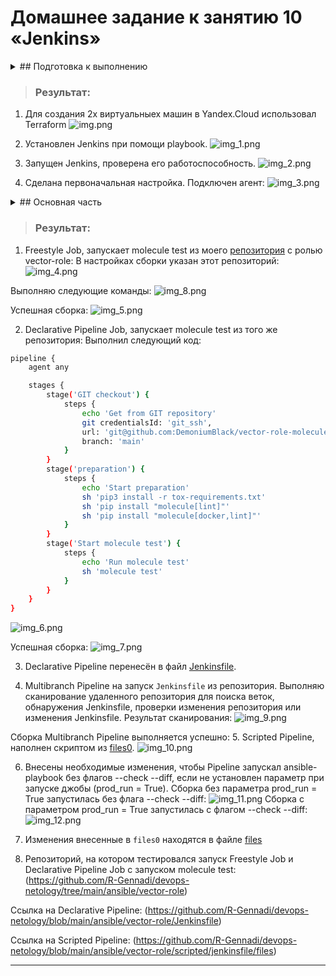 # Домашнее задание к занятию 10 «Jenkins»

<details> <summary> ## Подготовка к выполнению </summary>

1. Создать два VM: для jenkins-master и jenkins-agent.
2. Установить Jenkins при помощи playbook.
3. Запустить и проверить работоспособность.
4. Сделать первоначальную настройку.

</details>

> ### Результат:
> 
1. Для создания 2х виртуальныех машин в Yandex.Cloud использовал Terraform
![img.png](files/img/img.png)

2. Установлен Jenkins при помощи playbook.
![img_1.png](files/img/img_1.png)

3. Запущен Jenkins, проверена его работоспособность.
![img_2.png](files/img/img_2.png)

4. Сделана первоначальная настройка.
Подключен агент:
![img_3.png](files/img/img_3.png)

<details> <summary> ## Основная часть </summary>

1. Сделать Freestyle Job, который будет запускать `molecule test` из любого вашего репозитория с ролью.
2. Сделать Declarative Pipeline Job, который будет запускать `molecule test` из любого вашего репозитория с ролью.
3. Перенести Declarative Pipeline в репозиторий в файл `Jenkinsfile`.
4. Создать Multibranch Pipeline на запуск `Jenkinsfile` из репозитория.
5. Создать Scripted Pipeline, наполнить его скриптом из [pipeline]
6. Внести необходимые изменения, чтобы Pipeline запускал `ansible-playbook` без флагов `--check --diff`, если не
   установлен параметр при запуске джобы (prod_run = True). По умолчанию параметр имеет значение False и запускает
   прогон с флагами `--check --diff`.
7. Проверить работоспособность, исправить ошибки, исправленный Pipeline вложить в репозиторий в
   файл `ScriptedJenkinsfile`.
8. Отправить ссылку на репозиторий с ролью и Declarative Pipeline и Scripted Pipeline.
9. Сопроводите процесс настройки скриншотами для каждого пункта задания!!

</details>

> ### Результат:
>
1. Freestyle Job, запускает molecule test из моего [репозитория](https://github.com/R-Gennadi/devops-netology/tree/main/ansible/vector-role) с ролью vector-role:
В настройках сборки указан этот репозиторий:
![img_4.png](files/img/img_4.png)

Выполняю следующие команды:
![img_8.png](files/img/img_8.png)

Успешная сборка:
![img_5.png](files/img/img_5.png)

2. Declarative Pipeline Job, запускает molecule test из того же репозитория:
Выполнил следующий код:
```bash
pipeline {
    agent any

    stages {
        stage('GIT checkout') {
            steps {
                echo 'Get from GIT repository'
                git credentialsId: 'git_ssh', 
                url: 'git@github.com:DemoniumBlack/vector-role-molecule.git',
                branch: 'main'
            }
        }
        stage('preparation') {
            steps {
                echo 'Start preparation'
                sh 'pip3 install -r tox-requirements.txt'
                sh 'pip install "molecule[lint]"'
                sh 'pip install "molecule[docker,lint]"'
            }
        }
        stage('Start molecule test') {
            steps {
                echo 'Run molecule test'
                sh 'molecule test'
            }
        }
    }
}
```
![img_6.png](files/img/img_6.png)

Успешная сборка:
![img_7.png](files/img/img_7.png)

3. Declarative Pipeline перенесён в файл [Jenkinsfile](https://github.com/R-Gennadi/devops-netology/blob/main/ansible/vector-role/Jenkinsfile).

4. Multibranch Pipeline на запуск `Jenkinsfile` из репозитория.
Выполняю сканирование удаленного репозитория для поиска веток, обнаружения Jenkinsfile, проверки изменения репозитория или изменения Jenkinsfile. 
Результат сканирования:
![img_9.png](files/img/img_9.png)

Сборка Multibranch Pipeline выполняется успешно:
5. Scripted Pipeline, наполнен скриптом из [files0](https://github.com/R-Gennadi/devops-netology/blob/main/ansible/vector-role/scripted/jenkinsfile/files0).
![img_10.png](files/img/img_10.png)

6. Внесены необходимые изменения, чтобы Pipeline запускал ansible-playbook без флагов --check --diff, если не установлен параметр при запуске джобы (prod_run = True).
Сборка без параметра prod_run = True запустилась без флага --check --diff:
 ![img_11.png](files/img/img_11.png)
Сборка с параметром prod_run = True запустилась с флагом --check --diff:
![img_12.png](files/img/img_12.png)

7.  Изменения внесенные в `files0` находятся в файле [files](https://github.com/R-Gennadi/devops-netology/blob/main/ansible/vector-role/scripted/jenkinsfile/files)

8. Репозиторий, на котором тестировался запуск Freestyle Job и Declarative Pipeline Job с запуском molecule test:
(https://github.com/R-Gennadi/devops-netology/tree/main/ansible/vector-role)

Ссылка на Declarative Pipeline: (https://github.com/R-Gennadi/devops-netology/blob/main/ansible/vector-role/Jenkinsfile)

Ссылка на Scripted Pipeline: (https://github.com/R-Gennadi/devops-netology/blob/main/ansible/vector-role/scripted/jenkinsfile/files)

---
